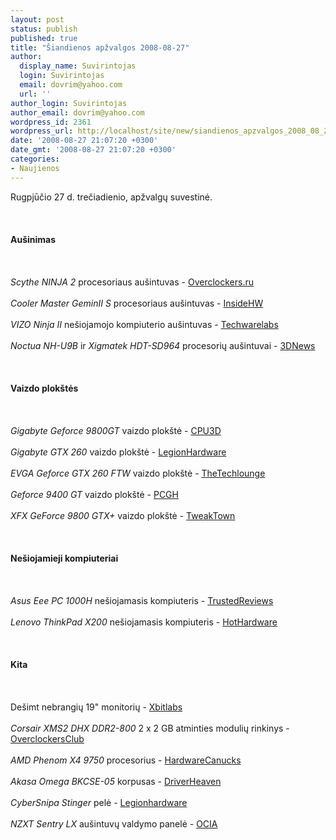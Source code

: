 ```yaml
---
layout: post
status: publish
published: true
title: "Šiandienos apžvalgos 2008-08-27"
author:
  display_name: Suvirintojas
  login: Suvirintojas
  email: dovrim@yahoo.com
  url: ''
author_login: Suvirintojas
author_email: dovrim@yahoo.com
wordpress_id: 2361
wordpress_url: http://localhost/site/new/siandienos_apzvalgos_2008_08_27/
date: '2008-08-27 21:07:20 +0300'
date_gmt: '2008-08-27 21:07:20 +0300'
categories:
- Naujienos
---
```

<p>Rugpjūčio 27 d. trečiadienio, apžvalgų suvestinė.<br />
<br><br />
<br><b>Aušinimas</b><br />
<br><br />
<br><i>Scythe NINJA 2</i> procesoriaus aušintuvas - <a class="ns" href="http://www.overclockers.ru/lab/30197.shtml">Overclockers.ru</a><br />
<br><i>Cooler Master GeminII S</i> procesoriaus aušintuvas - <a class="ns" href="http://www.insidehw.com/Reviews/Cooling/Cooler-Master-GeminII-S.html">InsideHW</a><br />
<br><i>VIZO Ninja II</i> nešiojamojo kompiuterio aušintuvas - <a class="ns" href="http://www.techwarelabs.com/reviews/cooling/Vizo-NinjaII/">Techwarelabs</a><br />
<br><i>Noctua NH-U9B</i> ir <i>Xigmatek HDT-SD964</i> procesorių aušintuvai - <a class="ns" href="http://www.3dnews.ru/cooling/noctua_nh-u9b_xigmatek_hdt-sd964/">3DNews</a><br />
<br><br />
<br><b>Vaizdo plokštės</b><br />
<br><br />
<br><i>Gigabyte Geforce 9800GT</i> vaizdo plokštė - <a class="ns" href="http://www.cpu3d.com/content/view/5705/53/">CPU3D</a><br />
<br><i>Gigabyte GTX 260</i> vaizdo plokštė - <a class="ns" href="http://www.legionhardware.com/document.php?id=769">LegionHardware</a><br />
<br><i>EVGA Geforce GTX 260 FTW</i> vaizdo plokštė - <a class="ns" href="http://www.thetechlounge.com/article/562/EVGA+GeForce+GTX+260+896MB+FTW+Video+Card/">TheTechlounge</a><br />
<br><i>Geforce 9400 GT</i> vaizdo plokštė - <a class="ns" href="http://www.pcgameshardware.com/aid,657567/Reviews/Geforce_9400_GT_reviewed/">PCGH</a><br />
<br><i>XFX GeForce 9800 GTX+</i> vaizdo plokštė - <a class="ns" href="http://www.tweaktown.com/reviews/1574/xfx_geforce_9800_gtx_graphics_card/index.html">TweakTown</a><br />
<br><br />
<br><b>Nešiojamieji kompiuteriai</b><br />
<br><br />
<br><i>Asus Eee PC 1000H</i> nešiojamasis kompiuteris - <a class="ns" href="http://www.trustedreviews.com/notebooks/review/2008/08/27/Asus-Eee-PC-1000H---Windows-XP-Edition/p1">TrustedReviews</a><br />
<br><i>Lenovo ThinkPad X200</i> nešiojamasis kompiuteris - <a class="ns" href="http://www.hothardware.com/Articles/Lenovo-ThinkPad-X200-Ultraportable-Notebook/">HotHardware</a><br />
<br><br />
<br><b>Kita</b><br />
<br><br />
<br>Dešimt nebrangių 19&quot; monitorių - <a class="ns" href="http://www.xbitlabs.com/articles/monitors/display/19inch-12.html">Xbitlabs</a><br />
<br><i>Corsair XMS2 DHX DDR2-800</i> 2 x 2 GB atminties modulių rinkinys - <a class="ns" href="http://www.overclockersclub.com/reviews/xms26400/">OverclockersClub</a><br />
<br><i>AMD Phenom X4 9750</i> procesorius - <a class="ns" href="http://www.hardwarecanucks.com/forum/hardware-canucks-reviews/9218-amd-phenom-x4-9750-quad-core-cpu-review.html">HardwareCanucks</a><br />
<br><i>Akasa Omega BKCSE-05</i> korpusas - <a class="ns" href="http://www.driverheaven.net/reviews.php?reviewid=614&amp;pageid=1">DriverHeaven</a><br />
<br><i>CyberSnipa Stinger</i> pelė - <a class="ns" href="http://www.legionhardware.com/document.php?id=768">Legionhardware</a><br />
<br><i>NZXT Sentry LX</i> aušintuvų valdymo panelė - <a class="ns" href="http://www.ocia.net/reviews/nzxtsentrylx/page1.shtml">OCIA</a><br />
<br><br />
<br><br />
<br></p>
